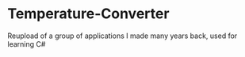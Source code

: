 # Temperature-Converter
Reupload of a group of applications I made many years back, used for learning C#
